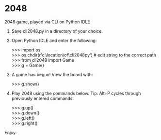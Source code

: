 # 2048
2048 game, played via CLI on Python IDLE

1. Save cli2048.py in a directory of your choice.

2. Open Python IDLE and enter the following:

    \>>> import os  
    \>>> os.chdir(r'c:\location\of\cli2048py')  # edit string to the correct path  
    \>>> from cli2048 import Game  
    \>>> g = Game()  

3. A game has begun! View the board with:

    \>>> g.show()  

4. Play 2048 using the commands below. Tip: Alt+P cycles through previously entered commands.

    \>>> g.up()  
    \>>> g.down()  
    \>>> g.left()  
    \>>> g.right()  

Enjoy.
